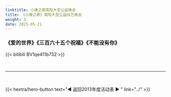 ```yaml
---
linktitle: 小康之歌南阳大型公益晚会
title: 《小康之歌》南阳大型公益综艺晚会
weight: 3
date: 2025-05-21
---
```


### 《爱的世界》《三百六十五个祝福》《不能没有你》

{{< bilibili BV1qe411b732 >}}


<br>
<hr>
<br>

{{< hextra/hero-button text="◀ 返回2013年度活动表 ▶ " link="../" >}}